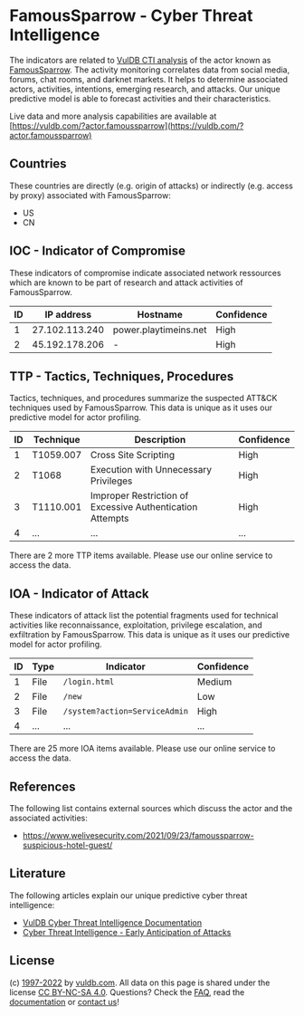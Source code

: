 # FamousSparrow - Cyber Threat Intelligence

The indicators are related to [VulDB CTI analysis](https://vuldb.com/?kb.cti) of the actor known as [FamousSparrow](https://vuldb.com/?actor.famoussparrow). The activity monitoring correlates data from social media, forums, chat rooms, and darknet markets. It helps to determine associated actors, activities, intentions, emerging research, and attacks. Our unique predictive model is able to forecast activities and their characteristics.

Live data and more analysis capabilities are available at [https://vuldb.com/?actor.famoussparrow](https://vuldb.com/?actor.famoussparrow)

## Countries

These countries are directly (e.g. origin of attacks) or indirectly (e.g. access by proxy) associated with FamousSparrow:

* US
* CN

## IOC - Indicator of Compromise

These indicators of compromise indicate associated network ressources which are known to be part of research and attack activities of FamousSparrow.

ID | IP address | Hostname | Confidence
-- | ---------- | -------- | ----------
1 | 27.102.113.240 | power.playtimeins.net | High
2 | 45.192.178.206 | - | High

## TTP - Tactics, Techniques, Procedures

Tactics, techniques, and procedures summarize the suspected ATT&CK techniques used by FamousSparrow. This data is unique as it uses our predictive model for actor profiling.

ID | Technique | Description | Confidence
-- | --------- | ----------- | ----------
1 | T1059.007 | Cross Site Scripting | High
2 | T1068 | Execution with Unnecessary Privileges | High
3 | T1110.001 | Improper Restriction of Excessive Authentication Attempts | High
4 | ... | ... | ...

There are 2 more TTP items available. Please use our online service to access the data.

## IOA - Indicator of Attack

These indicators of attack list the potential fragments used for technical activities like reconnaissance, exploitation, privilege escalation, and exfiltration by FamousSparrow. This data is unique as it uses our predictive model for actor profiling.

ID | Type | Indicator | Confidence
-- | ---- | --------- | ----------
1 | File | `/login.html` | Medium
2 | File | `/new` | Low
3 | File | `/system?action=ServiceAdmin` | High
4 | ... | ... | ...

There are 25 more IOA items available. Please use our online service to access the data.

## References

The following list contains external sources which discuss the actor and the associated activities:

* https://www.welivesecurity.com/2021/09/23/famoussparrow-suspicious-hotel-guest/

## Literature

The following articles explain our unique predictive cyber threat intelligence:

* [VulDB Cyber Threat Intelligence Documentation](https://vuldb.com/?kb.cti)
* [Cyber Threat Intelligence - Early Anticipation of Attacks](https://www.scip.ch/en/?labs.20201022)

## License

(c) [1997-2022](https://vuldb.com/?kb.changelog) by [vuldb.com](https://vuldb.com/?kb.about). All data on this page is shared under the license [CC BY-NC-SA 4.0](https://creativecommons.org/licenses/by-nc-sa/4.0/). Questions? Check the [FAQ](https://vuldb.com/?kb.faq), read the [documentation](https://vuldb.com/?kb) or [contact us](https://vuldb.com/?contact)!
